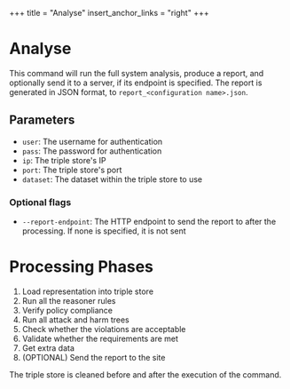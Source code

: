 +++
title = "Analyse"
insert_anchor_links = "right"
+++

# Analyse

This command will run the full system analysis, produce a report, and optionally send it to a server, if its endpoint is specified. The report is generated in JSON format, to `report_<configuration name>.json`.

## Parameters

- `user`: The username for authentication
- `pass`: The password for authentication
- `ip`: The triple store's IP
- `port`: The triple store's port
- `dataset`: The dataset within the triple store to use

### Optional flags

- `--report-endpoint`: The HTTP endpoint to send the report to after the processing. If none is specified, it is not sent

# Processing Phases

1. Load representation into triple store
2. Run all the reasoner rules
3. Verify policy compliance
4. Run all attack and harm trees
7. Check whether the violations are acceptable
8. Validate whether the requirements are met
9. Get extra data
0. (OPTIONAL) Send the report to the site

The triple store is cleaned before and after the execution of the command.


